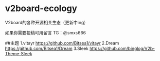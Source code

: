 # v2board-ecology
V2board的各种开源相关生态（更新中ing）

如果你需要投稿可用留言 TG：@smxs666


##主题
1.vitayr https://github.com/Bitsea1/vitayr
2.Dream https://github.com/Bitsea1/Dream
3.Sleek https://github.com/binglog/V2b-Theme-Sleek
